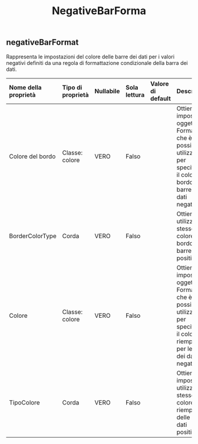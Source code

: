 ﻿---
title: NegativeBarForma
second_title: Aspose.Cells Cloud Documen
type: docs
url: /it/specification/model/negativebarformat/
description: "Aspose.Cells Specifica del modello cloud: NegativeBarFormat. Gestisci facilmente Excel e altri fogli di calcolo con funzionalità come apertura, generazione, modifica, divisione, unione, confronto e conversione"
weight: 50
---
## **negativeBarFormat**

 Rappresenta le impostazioni del colore delle barre dei dati per i valori negativi definiti da una regola di formattazione condizionale della barra dei dati.

| Nome della proprietà| Tipo di proprietà| Nullabile| Sola lettura| Valore di default| Descrizione|
|:- |:- |:- |:- |:- |:- |
| Colore del bordo| Classe: colore| VERO| Falso||Ottiene o imposta un oggetto FormatColor che è possibile utilizzare per specificare il colore del bordo per le barre dei dati negative.|
| BorderColorType| Corda| VERO| Falso|| Ottiene se utilizzare lo stesso colore del bordo delle barre dati positive.|
| Colore| Classe: colore| VERO| Falso|| Ottiene o imposta un oggetto FormatColor che è possibile utilizzare per specificare il colore di riempimento per le barre dei dati negative.|
| TipoColore| Corda| VERO| Falso|| Ottiene o imposta se utilizzare lo stesso colore di riempimento delle barre dati positive.|

